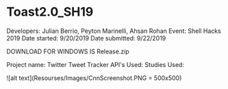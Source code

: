 # Toast2.0_SH19

Developers: Julian Berrio, Peyton Marinelli, Ahsan Rohan
Event: Shell Hacks 2019
Date started: 9/20/2019
Date submitted: 9/22/2019


DOWNLOAD FOR WINDOWS IS Release.zip

Project name: Twitter Tweet Tracker
API's Used:
Studies Used:

![alt text](Resourses/Images/CnnScreenshot.PNG = 500x500)
